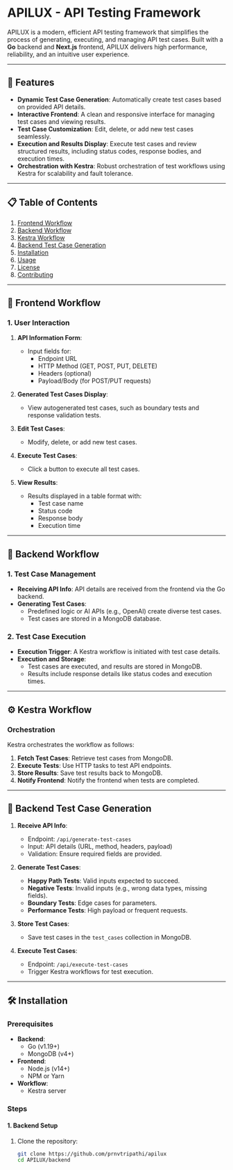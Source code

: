 # APILUX - API Testing Framework

APILUX is a modern, efficient API testing framework that simplifies the process of generating, executing, and managing API test cases. Built with a **Go** backend and **Next.js** frontend, APILUX delivers high performance, reliability, and an intuitive user experience.

---

## 🚀 Features

- **Dynamic Test Case Generation**: Automatically create test cases based on provided API details.
- **Interactive Frontend**: A clean and responsive interface for managing test cases and viewing results.
- **Test Case Customization**: Edit, delete, or add new test cases seamlessly.
- **Execution and Results Display**: Execute test cases and review structured results, including status codes, response bodies, and execution times.
- **Orchestration with Kestra**: Robust orchestration of test workflows using Kestra for scalability and fault tolerance.

---

## 📋 Table of Contents

1. [Frontend Workflow](#-frontend-workflow)
2. [Backend Workflow](#-backend-workflow)
3. [Kestra Workflow](#-kestra-workflow)
4. [Backend Test Case Generation](#-backend-test-case-generation)
5. [Installation](#-installation)
6. [Usage](#-usage)
7. [License](#-license)
8. [Contributing](#-contributing)

---

## 🔄 Frontend Workflow

### **1. User Interaction**
1. **API Information Form**:
   - Input fields for:
     - Endpoint URL
     - HTTP Method (GET, POST, PUT, DELETE)
     - Headers (optional)
     - Payload/Body (for POST/PUT requests)

2. **Generated Test Cases Display**:
   - View autogenerated test cases, such as boundary tests and response validation tests.

3. **Edit Test Cases**:
   - Modify, delete, or add new test cases.

4. **Execute Test Cases**:
   - Click a button to execute all test cases.

5. **View Results**:
   - Results displayed in a table format with:
     - Test case name
     - Status code
     - Response body
     - Execution time

---

## 🔧 Backend Workflow

### **1. Test Case Management**
- **Receiving API Info**: API details are received from the frontend via the Go backend.
- **Generating Test Cases**:
  - Predefined logic or AI APIs (e.g., OpenAI) create diverse test cases.
  - Test cases are stored in a MongoDB database.

### **2. Test Case Execution**
- **Execution Trigger**: A Kestra workflow is initiated with test case details.
- **Execution and Storage**:
  - Test cases are executed, and results are stored in MongoDB.
  - Results include response details like status codes and execution times.

---

## ⚙️ Kestra Workflow

### **Orchestration**
Kestra orchestrates the workflow as follows:
1. **Fetch Test Cases**: Retrieve test cases from MongoDB.
2. **Execute Tests**: Use HTTP tasks to test API endpoints.
3. **Store Results**: Save test results back to MongoDB.
4. **Notify Frontend**: Notify the frontend when tests are completed.

---

## 📂 Backend Test Case Generation

1. **Receive API Info**:
   - Endpoint: `/api/generate-test-cases`
   - Input: API details (URL, method, headers, payload)
   - Validation: Ensure required fields are provided.

2. **Generate Test Cases**:
   - **Happy Path Tests**: Valid inputs expected to succeed.
   - **Negative Tests**: Invalid inputs (e.g., wrong data types, missing fields).
   - **Boundary Tests**: Edge cases for parameters.
   - **Performance Tests**: High payload or frequent requests.

3. **Store Test Cases**:
   - Save test cases in the `test_cases` collection in MongoDB.

4. **Execute Test Cases**:
   - Endpoint: `/api/execute-test-cases`
   - Trigger Kestra workflows for test execution.

---

## 🛠 Installation

### Prerequisites
- **Backend**: 
  - Go (v1.19+)
  - MongoDB (v4+)
- **Frontend**:
  - Node.js (v14+)
  - NPM or Yarn
- **Workflow**: 
  - Kestra server

### Steps

#### 1. Backend Setup
1. Clone the repository:
   ```bash
   git clone https://github.com/prnvtripathi/apilux
   cd APILUX/backend
